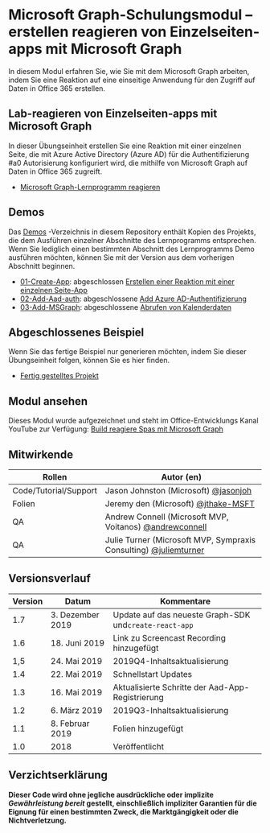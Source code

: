 # <a name="microsoft-graph-training-module---build-react-single-page-apps-with-microsoft-graph"></a>Microsoft Graph-Schulungsmodul – erstellen reagieren von Einzelseiten-apps mit Microsoft Graph

In diesem Modul erfahren Sie, wie Sie mit dem Microsoft Graph arbeiten, indem Sie eine Reaktion auf eine einseitige Anwendung für den Zugriff auf Daten in Office 365 erstellen.

## <a name="lab---react-single-page-apps-with-the-microsoft-graph"></a>Lab-reagieren von Einzelseiten-apps mit Microsoft Graph

In dieser Übungseinheit erstellen Sie eine Reaktion mit einer einzelnen Seite, die mit Azure Active Directory (Azure AD) für die Authentifizierung #a0 Autorisierung konfiguriert wird, die mithilfe von Microsoft Graph auf Daten in Office 365 zugreift.

- [Microsoft Graph-Lernprogramm reagieren](https://docs.microsoft.com/graph/training/react-tutorial)

## <a name="demos"></a>Demos

Das [Demos](./demos) -Verzeichnis in diesem Repository enthält Kopien des Projekts, die dem Ausführen einzelner Abschnitte des Lernprogramms entsprechen. Wenn Sie lediglich einen bestimmten Abschnitt des Lernprogramms Demo ausführen möchten, können Sie mit der Version aus dem vorherigen Abschnitt beginnen.

- [01-Create-App](demos/01-create-app): abgeschlossen [Erstellen einer Reaktion mit einer einzelnen Seite-App](https://docs.microsoft.com/graph/training/react-tutorial?tutorial-step=1)
- [02-Add-Aad-auth](demos/02-add-aad-auth): abgeschlossene [Add Azure AD-Authentifizierung](https://docs.microsoft.com/graph/training/react-tutorial?tutorial-step=3)
- [03-Add-MSGraph](demos/03-add-msgraph): abgeschlossene [Abrufen von Kalenderdaten](https://docs.microsoft.com/graph/training/react-tutorial?tutorial-step=4)

## <a name="completed-sample"></a>Abgeschlossenes Beispiel

Wenn Sie das fertige Beispiel nur generieren möchten, indem Sie dieser Übungseinheit folgen, können Sie es hier finden.

- [Fertig gestelltes Projekt](demos/03-add-msgraph)

## <a name="watch-the-module"></a>Modul ansehen

Dieses Modul wurde aufgezeichnet und steht im Office-Entwicklungs Kanal YouTube zur Verfügung: [Build reagiere Spas mit Microsoft Graph](https://youtu.be/IghiKqly-HY)

## <a name="contributors"></a>Mitwirkende

|           Rollen           |                                           Autor (en)                                           |
| ------------------------- | --------------------------------------------------------------------------------------------- |
| Code/Tutorial/Support | Jason Johnston (Microsoft) [@jasonjoh](//github.com/jasonjoh)                                 |
| Folien                    | Jeremy den (Microsoft) [@jthake-MSFT](//github.com/jthake-msft)                             |
| QA                        | Andrew Connell (Microsoft MVP, Voitanos) [@andrewconnell](//github.com/andrewconnell)         |
| QA                        | Julie Turner (Microsoft MVP, Sympraxis Consulting) [@juliemturner](//github.com/juliemturner) |

## <a name="version-history"></a>Versionsverlauf

| Version |       Datum       |              Kommentare              |
| ------- | ---------------- | ---------------------------------- |
| 1.7     | 3. Dezember 2019 | Update auf das neueste Graph-SDK und`create-react-app` |
| 1.6     | 18. Juni 2019    | Link zu Screencast Recording hinzugefügt |
| 1,5     | 24. Mai 2019     | 2019Q4-Inhaltsaktualisierung             |
| 1.4     | 22. Mai 2019     | Schnellstart Updates                 |
| 1.3     | 16. Mai 2019     | Aktualisierte Schritte der Aad-App-Registrierung |
| 1.2     | 6. März 2019    | 2019Q3-Inhaltsaktualisierung             |
| 1.1     | 8. Februar 2019 | Folien hinzugefügt                       |
| 1.0     | 2018             | Veröffentlicht                          |

## <a name="disclaimer"></a>Verzichtserklärung

**Dieser Code wird ohne jegliche ausdrückliche oder implizite *Gewährleistung bereit* gestellt, einschließlich impliziter Garantien für die Eignung für einen bestimmten Zweck, die Marktgängigkeit oder die Nichtverletzung.**
